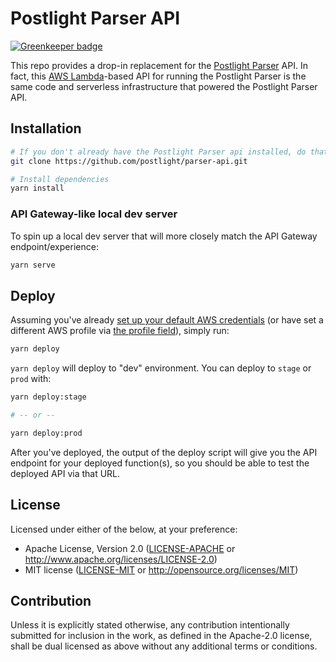 # Postlight Parser API

[![Greenkeeper badge](https://badges.greenkeeper.io/postlight/parser-api.svg)](https://greenkeeper.io/)

This repo provides a drop-in replacement for the [Postlight Parser](https://github.com/postlight/parser) API.
In fact, this [AWS Lambda](https://aws.amazon.com/lambda/)-based API for running the Postlight Parser is the same code
and serverless infrastructure that powered the Postlight Parser API.

## Installation

```bash
# If you don't already have the Postlight Parser api installed, do that
git clone https://github.com/postlight/parser-api.git

# Install dependencies
yarn install
```

### API Gateway-like local dev server

To spin up a local dev server that will more closely match the API Gateway endpoint/experience:

```bash
yarn serve
```

## Deploy

Assuming you've already [set up your default AWS credentials](https://docs.aws.amazon.com/cli/latest/userguide/cli-chap-configure.html#cli-quick-configuration) (or have set a different AWS profile via [the profile field](serverless.yml#L21)), simply run:

```bash
yarn deploy
```

`yarn deploy` will deploy to "dev" environment. You can deploy to `stage` or `prod`
with:

```bash
yarn deploy:stage

# -- or --

yarn deploy:prod
```

After you've deployed, the output of the deploy script will give you the API endpoint
for your deployed function(s), so you should be able to test the deployed API via that URL.

## License

Licensed under either of the below, at your preference:

- Apache License, Version 2.0
  ([LICENSE-APACHE](LICENSE-APACHE) or http://www.apache.org/licenses/LICENSE-2.0)
- MIT license
  ([LICENSE-MIT](LICENSE-MIT) or http://opensource.org/licenses/MIT)

## Contribution

Unless it is explicitly stated otherwise, any contribution intentionally submitted for inclusion in the work, as defined in the Apache-2.0 license, shall be dual licensed as above without any additional terms or conditions.
